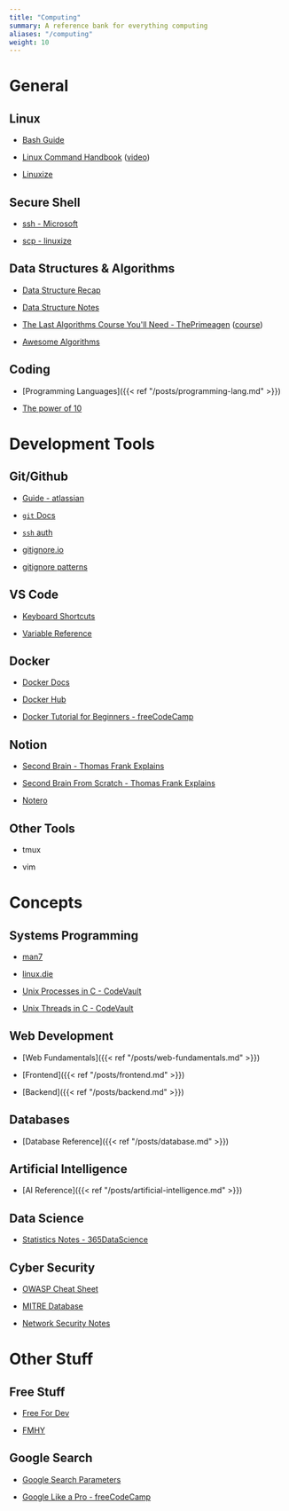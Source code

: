```yaml
---
title: "Computing"
summary: A reference bank for everything computing
aliases: "/computing"
weight: 10
---
```


# General

## Linux

- [Bash Guide](https://github.com/Idnan/bash-guide)

- [Linux Command Handbook](https://www.freecodecamp.org/news/the-linux-commands-handbook) ([video](https://www.youtube.com/watch?v=ZtqBQ68cfJc))

- [Linuxize](https://linuxize.com/)

## Secure Shell

- [ssh - Microsoft](https://docs.microsoft.com/en-us/windows-server/administration/openssh/openssh_overview)

- [scp - linuxize](https://linuxize.com/post/how-to-use-scp-command-to-securely-transfer-files/)

## Data Structures & Algorithms

- [Data Structure Recap](https://www.programiz.com/dsa/data-structure-types)

- [Data Structure Notes](https://github.com/millionhz/data-structures-notes)

- [The Last Algorithms Course You'll Need - ThePrimeagen](https://theprimeagen.github.io/fem-algos/) ([course](https://frontendmasters.com/courses/algorithms/))

- [Awesome Algorithms](https://github.com/tayllan/awesome-algorithms)

## Coding

- [Programming Languages]({{< ref "/posts/programming-lang.md" >}})

- [The power of 10](https://en.wikipedia.org/wiki/The_Power_of_10:_Rules_for_Developing_Safety-Critical_Code)

# Development Tools

## Git/Github

- [Guide - atlassian](https://www.atlassian.com/git/tutorials/what-is-version-control)

- [`git` Docs](https://git-scm.com/doc)

- [`ssh` auth](https://docs.github.com/en/authentication/connecting-to-github-with-ssh/generating-a-new-ssh-key-and-adding-it-to-the-ssh-agent)

- [gitignore.io](https://www.toptal.com/developers/gitignore)

- [gitignore patterns](https://linuxize.com/post/gitignore-ignoring-files-in-git/)

## VS Code

- [Keyboard Shortcuts](https://code.visualstudio.com/shortcuts/keyboard-shortcuts-windows.pdf)

- [Variable Reference](https://code.visualstudio.com/docs/editor/variables-reference)

## Docker

- [Docker Docs](https://docs.docker.com/)

- [Docker Hub](https://hub.docker.com/)

- [Docker Tutorial for Beginners - freeCodeCamp](https://www.youtube.com/watch?v=fqMOX6JJhGo)

## Notion

- [Second Brain - Thomas Frank Explains](https://www.youtube.com/watch?v=vs8WQh2k-Ow)

- [Second Brain From Scratch - Thomas Frank Explains](https://www.youtube.com/watch?v=Y__243RqBeM&pp=ygUTbm90aW9uIHNlY29uZiBicmFpbg%3D%3D)

- [Notero](https://github.com/dvanoni/notero)

## Other Tools

- tmux

- vim

# Concepts

## Systems Programming

- [man7](https://man7.org/linux/man-pages/)

- [linux.die](https://linux.die.net/man/)

- [Unix Processes in C - CodeVault](https://www.youtube.com/playlist?list=PLfqABt5AS4FkW5mOn2Tn9ZZLLDwA3kZUY)

- [Unix Threads in C - CodeVault](https://www.youtube.com/playlist?list=PLfqABt5AS4FmuQf70psXrsMLEDQXNkLq2)

## Web Development

- [Web Fundamentals]({{< ref "/posts/web-fundamentals.md" >}})

- [Frontend]({{< ref "/posts/frontend.md" >}})

- [Backend]({{< ref "/posts/backend.md" >}})

## Databases

- [Database Reference]({{< ref "/posts/database.md" >}})

## Artificial Intelligence

- [AI Reference]({{< ref "/posts/artificial-intelligence.md" >}})

## Data Science

- [Statistics Notes - 365DataScience](https://365datascience.com/resources-center/course-notes/statistics/)

## Cyber Security

- [OWASP Cheat Sheet](https://cheatsheetseries.owasp.org/index.html)

- [MITRE Database](https://attack.mitre.org/)

- [Network Security Notes](https://millionhz.github.io/network-security-notes/)

# Other Stuff

## Free Stuff

- [Free For Dev](https://free-for.dev/)

- [FMHY](https://fmhy.net/)

## Google Search

- [Google Search Parameters](https://ahrefs.com/blog/google-advanced-search-operators/)

- [Google Like a Pro - freeCodeCamp](https://www.youtube.com/watch?v=BRiNw490Eq0)
